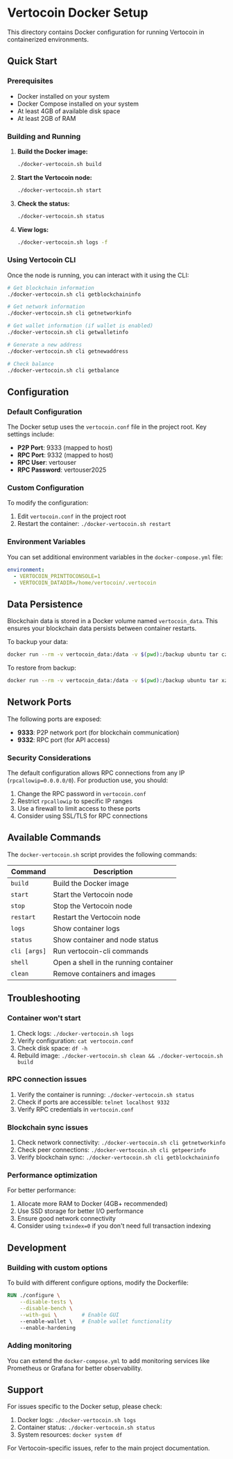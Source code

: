 # Vertocoin Docker Setup

This directory contains Docker configuration for running Vertocoin in containerized environments.

## Quick Start

### Prerequisites

- Docker installed on your system
- Docker Compose installed on your system
- At least 4GB of available disk space
- At least 2GB of RAM

### Building and Running

1. **Build the Docker image:**

   ```bash
   ./docker-vertocoin.sh build
   ```

2. **Start the Vertocoin node:**

   ```bash
   ./docker-vertocoin.sh start
   ```

3. **Check the status:**

   ```bash
   ./docker-vertocoin.sh status
   ```

4. **View logs:**
   ```bash
   ./docker-vertocoin.sh logs -f
   ```

### Using Vertocoin CLI

Once the node is running, you can interact with it using the CLI:

```bash
# Get blockchain information
./docker-vertocoin.sh cli getblockchaininfo

# Get network information
./docker-vertocoin.sh cli getnetworkinfo

# Get wallet information (if wallet is enabled)
./docker-vertocoin.sh cli getwalletinfo

# Generate a new address
./docker-vertocoin.sh cli getnewaddress

# Check balance
./docker-vertocoin.sh cli getbalance
```

## Configuration

### Default Configuration

The Docker setup uses the `vertocoin.conf` file in the project root. Key settings include:

- **P2P Port**: 9333 (mapped to host)
- **RPC Port**: 9332 (mapped to host)
- **RPC User**: vertouser
- **RPC Password**: vertouser2025

### Custom Configuration

To modify the configuration:

1. Edit `vertocoin.conf` in the project root
2. Restart the container: `./docker-vertocoin.sh restart`

### Environment Variables

You can set additional environment variables in the `docker-compose.yml` file:

```yaml
environment:
  - VERTOCOIN_PRINTTOCONSOLE=1
  - VERTOCOIN_DATADIR=/home/vertocoin/.vertocoin
```

## Data Persistence

Blockchain data is stored in a Docker volume named `vertocoin_data`. This ensures your blockchain data persists between container restarts.

To backup your data:

```bash
docker run --rm -v vertocoin_data:/data -v $(pwd):/backup ubuntu tar czf /backup/vertocoin-backup.tar.gz -C /data .
```

To restore from backup:

```bash
docker run --rm -v vertocoin_data:/data -v $(pwd):/backup ubuntu tar xzf /backup/vertocoin-backup.tar.gz -C /data
```

## Network Ports

The following ports are exposed:

- **9333**: P2P network port (for blockchain communication)
- **9332**: RPC port (for API access)

### Security Considerations

The default configuration allows RPC connections from any IP (`rpcallowip=0.0.0.0/0`). For production use, you should:

1. Change the RPC password in `vertocoin.conf`
2. Restrict `rpcallowip` to specific IP ranges
3. Use a firewall to limit access to these ports
4. Consider using SSL/TLS for RPC connections

## Available Commands

The `docker-vertocoin.sh` script provides the following commands:

| Command      | Description                           |
| ------------ | ------------------------------------- |
| `build`      | Build the Docker image                |
| `start`      | Start the Vertocoin node              |
| `stop`       | Stop the Vertocoin node               |
| `restart`    | Restart the Vertocoin node            |
| `logs`       | Show container logs                   |
| `status`     | Show container and node status        |
| `cli [args]` | Run vertocoin-cli commands            |
| `shell`      | Open a shell in the running container |
| `clean`      | Remove containers and images          |

## Troubleshooting

### Container won't start

1. Check logs: `./docker-vertocoin.sh logs`
2. Verify configuration: `cat vertocoin.conf`
3. Check disk space: `df -h`
4. Rebuild image: `./docker-vertocoin.sh clean && ./docker-vertocoin.sh build`

### RPC connection issues

1. Verify the container is running: `./docker-vertocoin.sh status`
2. Check if ports are accessible: `telnet localhost 9332`
3. Verify RPC credentials in `vertocoin.conf`

### Blockchain sync issues

1. Check network connectivity: `./docker-vertocoin.sh cli getnetworkinfo`
2. Check peer connections: `./docker-vertocoin.sh cli getpeerinfo`
3. Verify blockchain sync: `./docker-vertocoin.sh cli getblockchaininfo`

### Performance optimization

For better performance:

1. Allocate more RAM to Docker (4GB+ recommended)
2. Use SSD storage for better I/O performance
3. Ensure good network connectivity
4. Consider using `txindex=0` if you don't need full transaction indexing

## Development

### Building with custom options

To build with different configure options, modify the Dockerfile:

```dockerfile
RUN ./configure \
    --disable-tests \
    --disable-bench \
    --with-gui \        # Enable GUI
    --enable-wallet \   # Enable wallet functionality
    --enable-hardening
```

### Adding monitoring

You can extend the `docker-compose.yml` to add monitoring services like Prometheus or Grafana for better observability.

## Support

For issues specific to the Docker setup, please check:

1. Docker logs: `./docker-vertocoin.sh logs`
2. Container status: `./docker-vertocoin.sh status`
3. System resources: `docker system df`

For Vertocoin-specific issues, refer to the main project documentation.
